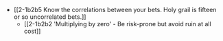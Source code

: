 - [[2-1b2b5 Know the correlations between your bets. Holy grail is fifteen or so uncorrelated bets.]]
	- [[2-1b2b2 'Multiplying by zero' - Be risk-prone but avoid ruin at all cost]]
